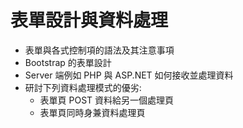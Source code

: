 # 表單設計與資料處理 
  - 表單與各式控制項的語法及其注意事項 
  - Bootstrap 的表單設計 
  - Server 端例如 PHP 與 ASP.NET 如何接收並處理資料 
  - 研討下列資料處理模式的優劣: 
    - 表單頁 POST 資料給另一個處理頁 
    - 表單頁同時身兼資料處理頁 
